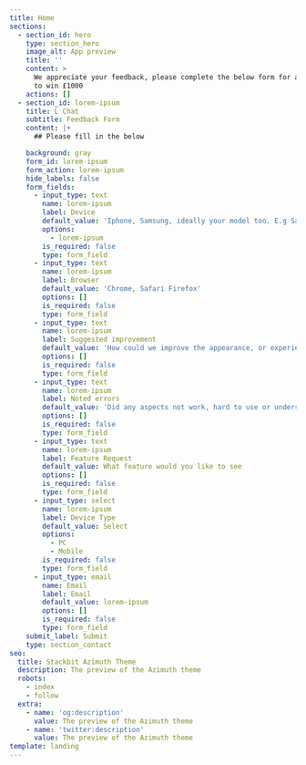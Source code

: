```yaml
---
title: Home
sections:
  - section_id: hero
    type: section_hero
    image_alt: App preview
    title: ''
    content: >
      We appreciate your feedback, please complete the below form for a chance
      to win £1000
    actions: []
  - section_id: lorem-ipsum
    title: L Chat
    subtitle: Feedback Form
    content: |+
      ## Please fill in the below

    background: gray
    form_id: lorem-ipsum
    form_action: lorem-ipsum
    hide_labels: false
    form_fields:
      - input_type: text
        name: lorem-ipsum
        label: Device
        default_value: 'Iphone, Samsung, ideally your model too. E.g Samsung S21'
        options:
          - lorem-ipsum
        is_required: false
        type: form_field
      - input_type: text
        name: lorem-ipsum
        label: Browser
        default_value: 'Chrome, Safari Firefox'
        options: []
        is_required: false
        type: form_field
      - input_type: text
        name: lorem-ipsum
        label: Suggested improvement
        default_value: 'How could we improve the appearance, or experience'
        options: []
        is_required: false
        type: form_field
      - input_type: text
        name: lorem-ipsum
        label: Noted errors
        default_value: 'Did any aspects not work, hard to use or understand'
        options: []
        is_required: false
        type: form_field
      - input_type: text
        name: lorem-ipsum
        label: Feature Request
        default_value: What feature would you like to see
        options: []
        is_required: false
        type: form_field
      - input_type: select
        name: lorem-ipsum
        label: Device Type
        default_value: Select
        options:
          - PC
          - Mobile
        is_required: false
        type: form_field
      - input_type: email
        name: Email
        label: Email
        default_value: lorem-ipsum
        options: []
        is_required: false
        type: form_field
    submit_label: Submit
    type: section_contact
seo:
  title: Stackbit Azimuth Theme
  description: The preview of the Azimuth theme
  robots:
    - index
    - follow
  extra:
    - name: 'og:description'
      value: The preview of the Azimuth theme
    - name: 'twitter:description'
      value: The preview of the Azimuth theme
template: landing
---
```

